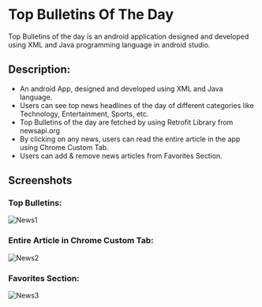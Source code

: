 # Top Bulletins Of The Day
Top Bulletins of the day is an android application designed and developed using XML and Java programming language in android studio.

## Description:
- An android App, designed and developed using XML and Java language.
- Users can see top news headlines of the day of different categories like Technology, Entertainment, Sports, etc.
- Top Bulletins of the day are fetched by using Retrofit Library from newsapi.org
- By clicking on any news, users can read the entire article in the app using Chrome Custom Tab.
- Users can add & remove news articles from Favorites Section.

## Screenshots

### Top Bulletins:
![News1](https://user-images.githubusercontent.com/78471553/143674011-e9c5b572-481b-4c22-914e-43f54da85a22.jpg) 

### Entire Article in Chrome Custom Tab:
![News2](https://user-images.githubusercontent.com/78471553/143674021-b532a493-6aea-45d7-bcb5-e75a580234ca.jpg)

### Favorites Section:
![News3](https://user-images.githubusercontent.com/78471553/143674031-b9cd0270-2245-48ba-a5f5-adcbe8e2edc1.jpg)

